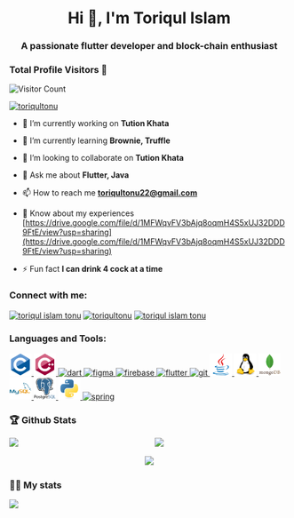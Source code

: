 <h1 align="center">Hi 👋, I'm Toriqul Islam</h1>
<h3 align="center">A passionate flutter developer and block-chain enthusiast</h3>

### Total Profile Visitors 👀
<img src="https://profile-counter.glitch.me/toriqultonu/count.svg" alt="Visitor Count"/>


<p align="left"> <a href="https://github.com/ryo-ma/github-profile-trophy"><img src="https://github-profile-trophy.vercel.app/?username=toriqultonu" alt="toriqultonu" /></a> </p>

- 🔭 I’m currently working on **Tution Khata**

- 🌱 I’m currently learning **Brownie, Truffle**

- 👯 I’m looking to collaborate on **Tution Khata**

- 💬 Ask me about **Flutter, Java**

- 📫 How to reach me **toriqultonu22@gmail.com**

- 📄 Know about my experiences [https://drive.google.com/file/d/1MFWqvFV3bAjq8oqmH4S5xUJ32DDD9FtE/view?usp=sharing](https://drive.google.com/file/d/1MFWqvFV3bAjq8oqmH4S5xUJ32DDD9FtE/view?usp=sharing)

- ⚡ Fun fact **I can drink 4 cock at a time**

<h3 align="left">Connect with me:</h3>
<p align="left">
<a href="https://linkedin.com/in/toriqul islam tonu" target="blank"><img align="center" src="https://raw.githubusercontent.com/rahuldkjain/github-profile-readme-generator/master/src/images/icons/Social/linked-in-alt.svg" alt="toriqul islam tonu" height="30" width="40" /></a>
<a href="https://stackoverflow.com/users/toriqultonu" target="blank"><img align="center" src="https://raw.githubusercontent.com/rahuldkjain/github-profile-readme-generator/master/src/images/icons/Social/stack-overflow.svg" alt="toriqultonu" height="30" width="40" /></a>
<a href="https://fb.com/toriqul islam tonu" target="blank"><img align="center" src="https://raw.githubusercontent.com/rahuldkjain/github-profile-readme-generator/master/src/images/icons/Social/facebook.svg" alt="toriqul islam tonu" height="30" width="40" /></a>
</p>

<h3 align="left">Languages and Tools:</h3>
<p align="left"> <a href="https://www.cprogramming.com/" target="_blank" rel="noreferrer"> <img src="https://raw.githubusercontent.com/devicons/devicon/master/icons/c/c-original.svg" alt="c" width="40" height="40"/> </a> <a href="https://www.w3schools.com/cpp/" target="_blank" rel="noreferrer"> <img src="https://raw.githubusercontent.com/devicons/devicon/master/icons/cplusplus/cplusplus-original.svg" alt="cplusplus" width="40" height="40"/> </a> <a href="https://dart.dev" target="_blank" rel="noreferrer"> <img src="https://www.vectorlogo.zone/logos/dartlang/dartlang-icon.svg" alt="dart" width="40" height="40"/> </a> <a href="https://www.figma.com/" target="_blank" rel="noreferrer"> <img src="https://www.vectorlogo.zone/logos/figma/figma-icon.svg" alt="figma" width="40" height="40"/> </a> <a href="https://firebase.google.com/" target="_blank" rel="noreferrer"> <img src="https://www.vectorlogo.zone/logos/firebase/firebase-icon.svg" alt="firebase" width="40" height="40"/> </a> <a href="https://flutter.dev" target="_blank" rel="noreferrer"> <img src="https://www.vectorlogo.zone/logos/flutterio/flutterio-icon.svg" alt="flutter" width="40" height="40"/> </a> <a href="https://git-scm.com/" target="_blank" rel="noreferrer"> <img src="https://www.vectorlogo.zone/logos/git-scm/git-scm-icon.svg" alt="git" width="40" height="40"/> </a> <a href="https://www.java.com" target="_blank" rel="noreferrer"> <img src="https://raw.githubusercontent.com/devicons/devicon/master/icons/java/java-original.svg" alt="java" width="40" height="40"/> </a> <a href="https://www.linux.org/" target="_blank" rel="noreferrer"> <img src="https://raw.githubusercontent.com/devicons/devicon/master/icons/linux/linux-original.svg" alt="linux" width="40" height="40"/> </a> <a href="https://www.mongodb.com/" target="_blank" rel="noreferrer"> <img src="https://raw.githubusercontent.com/devicons/devicon/master/icons/mongodb/mongodb-original-wordmark.svg" alt="mongodb" width="40" height="40"/> </a> <a href="https://www.mysql.com/" target="_blank" rel="noreferrer"> <img src="https://raw.githubusercontent.com/devicons/devicon/master/icons/mysql/mysql-original-wordmark.svg" alt="mysql" width="40" height="40"/> </a> <a href="https://www.postgresql.org" target="_blank" rel="noreferrer"> <img src="https://raw.githubusercontent.com/devicons/devicon/master/icons/postgresql/postgresql-original-wordmark.svg" alt="postgresql" width="40" height="40"/> </a> <a href="https://www.python.org" target="_blank" rel="noreferrer"> <img src="https://raw.githubusercontent.com/devicons/devicon/master/icons/python/python-original.svg" alt="python" width="40" height="40"/> </a> <a href="https://spring.io/" target="_blank" rel="noreferrer"> <img src="https://www.vectorlogo.zone/logos/springio/springio-icon.svg" alt="spring" width="40" height="40"/> </a> </p>

<!-- <p><img align="left" src="https://github-readme-stats.vercel.app/api/top-langs?username=toriqultonu&show_icons=true&locale=en&layout=compact" alt="toriqultonu" /></p> -->

### 🏆 Github Stats

  <img  src="https://github-readme-stats.vercel.app/api?username=toriqultonu&show_icons=true&hide_border=true&theme=dark" width="48%" align="right" >
  <img  src="https://github-readme-streak-stats.herokuapp.com/?user=toriqultonu&theme=dark&show_icons=true&hide_border=true" width="48%" >

  <p align="center">
    <img src = "https://github-readme-stats.vercel.app/api/top-langs/?username=toriqultonu&theme=dark&show_icons=true&hide_border=true&layout=compact" width="48%"/>
  </p>

<!-- <p>&nbsp;<img align="center" src="https://github-readme-stats.vercel.app/api?username=toriqultonu&show_icons=true&locale=en" alt="toriqultonu" /></p>

<p><img align="center" src="https://github-readme-streak-stats.herokuapp.com/?user=toriqultonu&" alt="toriqultonu" /></p> -->

### 👨‍💻 My stats
<img src = "https://metrics.lecoq.io/toriqultonu?template=classic&base.header=0&base.activity=0&base.community=0&base.repositories=0&base.metadata=0&isocalendar=1&achievements=1&stackoverflow=1&people=1&isocalendar.duration=full-year&people.limit=28&people.size=28&people.types=followers&people.identicons=false&people.shuffle=false&achievements.threshold=C&achievements.secrets=true&achievements.limit=0&stackoverflow.user=11928455&stackoverflow.sections=answers-top%2C%20questions-recent&stackoverflow.limit=2&stackoverflow.lines=4&stackoverflow.lines.snippet=2&config.timezone=Asia%2FDhaka"/>
